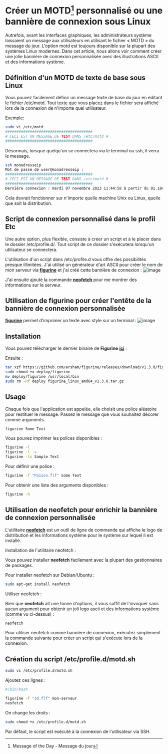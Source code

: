 # Créer un **MOTD[^*]** personnalisé ou une bannière de connexion sous Linux

Autrefois, avant les interfaces graphiques, les administrateurs système laissaient un message aux utilisateurs en utilisant le fichier « MOTD » du message du jour.
L'option motd est toujours disponible sur la plupart des systèmes Linux modernes. Dans cet article, nous allons voir comment créer une jolie bannière de connexion personnalisée avec des illustrations ASCII et des informations système.

[^*]: Message of the Day - Message du jour


## Définition d'un MOTD de texte de base sous Linux

Vous pouvez facilement définir un message texte de base du jour en éditant le fichier /etc/motd. Tout texte que vous placez dans le fichier sera affiché lors de la connexion de n'importe quel utilisateur.

Exemple:

```bash
sudo vi /etc/motd
#######################################
# CECI EST UN MESSAGE DE TEST DANS /etc/motd #
#######################################
```

Désormais, lorsque quelqu'un se connectera via le terminal ou ssh, il verra le message.
```bash
ssh monadresseip
Mot de passe de user@monadresseip :
#######################################
# CECI EST UN MESSAGE DE TEST DANS /etc/motd #
#######################################
Dernière connexion : mardi 07 novembre 2023 11:44:58 à partir du 91.184.102.244
```

Cela devrait fonctionner sur n'importe quelle machine Unix ou Linux, quelle que soit la distribution.

## Script de connexion personnalisé dans le profil Etc

Une autre option, plus flexible, consiste à créer un script et à le placer dans le dossier /etc/profile.d/. Tout script de ce dossier s'exécutera lorsqu'un utilisateur se connectera. 

L'utilisation d'un script dans /etc/profile.d vous offre des possibilités presque illimitées. J'ai utilisé un générateur d'art ASCII pour créer le nom de mon serveur via [**figurine**](https://github.com/arsham/figurine) et j'ai créé cette bannière de connexion :
![image](https://github.com/allfab/boilerplates/assets/1840185/9d8d7991-5caf-4c44-9db9-c6a32e9834d5)

J'ai ensuite ajouté la commande [**neofetch**](https://github.com/dylanaraps/neofetch) pour me montrer des informations sur le serveur.


## Utilisation de figurine pour créer l'entête de la bannière de connexion personnalisée

[**figurine**](https://github.com/arsham/figurine) permet d'imprimer un texte avec style sur un terminal :
![image](https://github.com/allfab/boilerplates/assets/1840185/1cccf291-2730-49cb-b345-0a789d30494f)

## Installation

Vous pouvez télécharger le dernier binaire de **Figurine** [**ici**](https://github.com/arsham/figurine/releases) :

Ensuite :
```bash
tar xzf https://github.com/arsham/figurine/releases/download/v1.3.0/figurine_linux_amd64_v1.3.0.tar.gz
sudo chmod +x deploy/figurine
mv deploy/figurine /usr/local/bin
sudo rm -Rf deploy figurine_linux_amd64_v1.3.0.tar.gz
```

## Usage

Chaque fois que l'application est appelée, elle choisit une police aléatoire pour restituer le message. Passez le message que vous souhaitez décorer comme arguments.

```bash
figurine Some Text
```

Vous pouvez imprimer les polices disponibles :

```bash
figurine -l
figurine -l -s
figurine -ls Sample Text
```

Pour définir une police :

```bash
figurine -f "Poison.flf" Some Text
```

Pour obtenir une liste des arguments disponibles :

```bash
figurine -h
```


## Utilisation de neofetch pour enrichir la bannière de connexion personnalisée

L'utilitaire [**neofetch**](https://github.com/dylanaraps/neofetch) est un outil de ligne de commande qui affiche le logo de distribution et les informations système pour le système sur lequel il est installé.

Installation de l'utilitaire neofetch :

Vous pouvez installer **neofetch** facilement avec la plupart des gestionnaires de packages.

Pour installer neofetch sur Debian/Ubuntu :
```bash
sudo apt-get install neofetch
```

Utiliser neofetch :

Bien que **neofetch** ait une tonne d'options, il vous suffit de l'invoquer sans aucun argument pour obtenir un joli logo ascii et des informations système (comme vu ci-dessus) :

```bash
neofetch
```

Pour utiliser neofetch comme bannière de connexion, exécutez simplement la commande suivante pour créer un script qui s'exécute lors de la connexion.


## Création du script /etc/profile.d/motd.sh

```bash
sudo vi /etc/profile.d/motd.sh
```

Ajoutez ces lignes :
```bash
#!bin/bash

figurine -f "3d.flf" mon-serveur
neofetch
```

On change les droits :
```bash
sudo chmod +x /etc/profile.d/motd.sh
```

Par défaut, le script est exécuté à la connexion de l'utilisateur via SSH.
